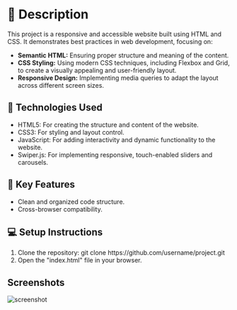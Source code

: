# 📄 Description

<p>This project is a responsive and accessible website built using HTML and CSS. It demonstrates best practices in web development, focusing on:</p>
<ul>
  <li><b>Semantic HTML:</b> Ensuring proper structure and meaning of the content.</li>
  <li><b>CSS Styling:</b> Using modern CSS techniques, including Flexbox and Grid, to create a visually appealing and user-friendly layout.</li>
  <li><b>Responsive Design:</b> Implementing media queries to adapt the layout across different screen sizes.</li>
</ul>

## 🔧 Technologies Used

<ul>
  <li>HTML5: For creating the structure and content of the website.</li>
  <li>CSS3: For styling and layout control.</li>
  <li>JavaScript: For adding interactivity and dynamic functionality to the website.</li>
  <li>Swiper.js: For implementing responsive, touch-enabled sliders and carousels.</li>
</ul>

## 🌟 Key Features

<ul>
  <li>Clean and organized code structure.</li>
  <li>Cross-browser compatibility.</li>
</ul>

## 💻 Setup Instructions

<ol>
  <li>Clone the repository: git clone https://github.com/username/project.git
</li>
  <li>Open the "index.html" file in your browser.</li>
</ol>

## Screenshots

<img src="image/screencapture.png" alt="screenshot">